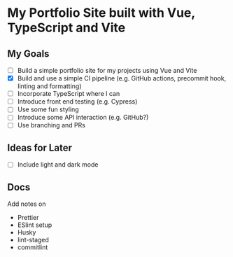 # My Portfolio Site built with Vue, TypeScript and Vite

## My Goals

- [ ] Build a simple portfolio site for my projects using Vue and Vite
- [x] Build and use a simple CI pipeline (e.g. GitHub actions, precommit hook, linting and formatting)
- [ ] Incorporate TypeScript where I can
- [ ] Introduce front end testing (e.g. Cypress)
- [ ] Use some fun styling
- [ ] Introduce some API interaction (e.g. GitHub?)
- [ ] Use branching and PRs

## Ideas for Later

- [ ] Include light and dark mode

## Docs

Add notes on

- Prettier
- ESlint setup
- Husky
- lint-staged
- commitlint

